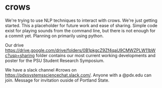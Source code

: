 # crows
We're trying to use NLP techniques to interact with crows.
We're just getting started. This a placeholder for future work and ease of sharing. Simple code exist for playing sounds from the command line, but there is not enough for a commit yet. Planning on primarily using python.

Our drive https://drive.google.com/drive/folders/0B1pkgcZ9Zf4qaU9CMWZPLW11bWc?usp=sharing folder contains our most current working developments and poster for the PSU Student Research Symposium.

We have a slack channel #crows on https://pdxsystemssciencechat.slack.com/. Anyone with a @pdx.edu can join. Message for invitation ouside of Portland State.

